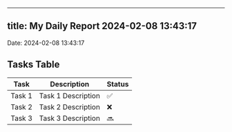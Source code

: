 
---
title: My Daily Report 2024-02-08 13:43:17
---

Date: 2024-02-08 13:43:17

## Tasks Table

| Task | Description | Status |
|------|-------------|--------|
| Task 1 | Task 1 Description | ✅ |
| Task 2 | Task 2 Description | ❌ |
| Task 3 | Task 3 Description | 🔜 |
